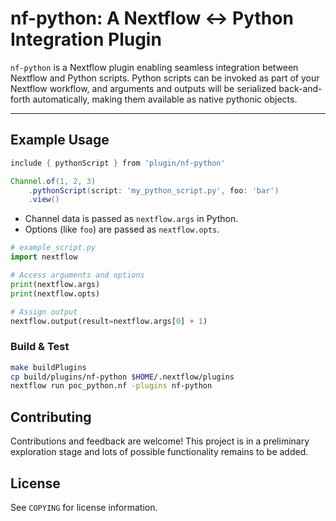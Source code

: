 # nf-python: A Nextflow ↔ Python Integration Plugin

`nf-python` is a Nextflow plugin enabling seamless integration between Nextflow and Python scripts. Python scripts can be invoked as part of your Nextflow workflow, and arguments and outputs will be serialized back-and-forth automatically, making them available as native pythonic objects.

---

## Example Usage

```groovy
include { pythonScript } from 'plugin/nf-python'

Channel.of(1, 2, 3)
    .pythonScript(script: 'my_python_script.py', foo: 'bar')
    .view()
```

- Channel data is passed as `nextflow.args` in Python.
- Options (like `foo`) are passed as `nextflow.opts`.

```python
# example_script.py
import nextflow

# Access arguments and options
print(nextflow.args)
print(nextflow.opts)

# Assign output
nextflow.output(result=nextflow.args[0] + 1)
```

### Build & Test

```bash
make buildPlugins
cp build/plugins/nf-python $HOME/.nextflow/plugins
nextflow run poc_python.nf -plugins nf-python
```

## Contributing

Contributions and feedback are welcome! This project is in a preliminary exploration stage and lots of possible functionality remains to be added.

## License

See `COPYING` for license information.
